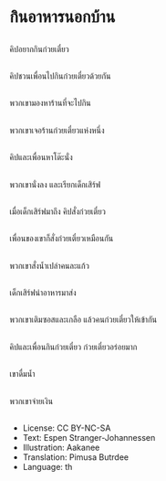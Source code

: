 # กินอาหารนอกบ้าน

##
คิปอยากกินก๋วยเตี๋ยว

##
คิปชวนเพื่อนไปกินก๋วยเตี๋ยวด้วยกัน

##
พวกเขามองหาร้านที่จะไปกิน

##
พวกเขาเจอร้านก๋วยเตี๋ยวแห่งหนึ่ง

##
คิปและเพื่อนหาโต๊ะนั่ง

##
พวกเขานั่งลง และเรียกเด็กเสิร์ฟ

##
เมื่อเด็กเสิร์ฟมาถึง คิปสั่งก๋วยเตี๋ยว

##
เพื่อนของเขาก็สั่งก๋วยเตี๋ยวเหมือนกัน

##
พวกเขาสั่งน้ำเปล่าคนละแก้ว

##
เด็กเสิร์ฟนำอาหารมาส่ง

##
พวกเขาเติมซอสและเกลือ แล้วคนก๋วยเตี๋ยวให้เข้ากัน

##
คิปและเพื่อนกินก๋วยเตี๋ยว ก๋วยเตี๋ยวอร่อยมาก

##
เขาดื่มน้ำ

##
พวกเขาจ่ายเงิน

##
* License: CC BY-NC-SA
* Text: Espen Stranger-Johannessen
* Illustration: Aakanee
* Translation: Pimusa Butrdee
* Language: th

